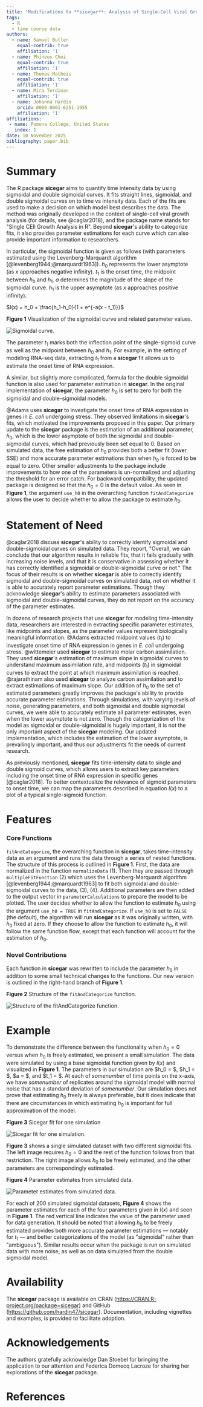 ```yaml
---
title: 'Modifications to **sicegar**: Analysis of Single-Cell Viral Growth Curves'
tags:
  - R
  - time course data
authors:
  - name: Samuel Butler
    equal-contrib: true 
    affiliation: '1'
  - name: Phineus Choi
    equal-contrib: true 
    affiliation: '1'
  - name: Thomas Matheis
    equal-contrib: true 
    affiliation: '1'
  - name: Mira Terdiman
    affiliation: '1'
  - name: Johanna Hardin
    orcid: 0000-0001-6251-1955
    affiliation: '1'
affiliations:
 - name: Pomona College, United States
   index: 1
date: 10 November 2025
bibliography: paper.bib
---
```


# Summary

The R package **sicegar** aims to quantify time intensity data by using sigmoidal and double sigmoidal curves.
It fits straight lines, sigmoidal, and double sigmoidal curves on to time vs intensity data.
Each of the fits are used to make a decision on which model best describes the data. 
The method was originally developed in the context of single-cell viral growth analysis (for details, see @caglar2018), and the package name stands for "SIngle CEll Growth Analysis in R". 
Beyond **sicegar**'s ability to categorize fits, it also provides parameter estimations for each curve which can also provide important information to researchers. 

In particular, the sigmoidal function is given as follows (with parameters estimated using the Levenberg-Marquardt algorithm [@levenberg1944;@marquardt1963]).
$h_0$ represents the lower asymptote (as $x$ approaches negative infinity).
$t_1$ is the onset time, the midpoint between $h_0$ and $h_1$.
$a$ determines the magnitude of the slope of the sigmoidal curve.
$h_1$ is the upper asymptote (as $x$ approaches positive infinity).


$I(x) = h_0 + \frac{h_1-h_0}{1 + e^{-a(x - t_1)}}$

**Figure 1** Visualization of the sigmoidal curve and related parameter values.

![Sigmoidal curve.](images/sigmoidal_curve.png)

The parameter $t_1$ marks both the inflection point of the single-sigmoid curve as well as the midpoint between $h_0$ and $h_1.$ 
For example, in the setting of modeling RNA-seq data, extracting $t_1$ from a **sicegar** fit allows us to estimate the onset time of RNA expression.

A similar, but slightly more complicated, formula for the double sigmoidal function is also used for parameter estimation in **sicegar**.
In the original implementation of **sicegar**, the parameter $h_0$ is set to zero for both the sigmoidal and double-sigmoidal models.

@Adams uses **sicegar** to investigate the onset time of RNA expression in genes in *E. coli* undergoing stress. 
They observed limitations in **sicegar**'s fits, which motivated the improvements proposed in this paper. 
Our primary update to the **sicegar** package is the estimation of an additional parameter, $h_0$, which is the lower asymptote of both the sigmoidal and double-sigmoidal curves, which had previously been set equal to 0.
Based on simulated data, the free estimation of $h_0$ provides both a better fit (lower SSE) and more accurate parameter estimations than when $h_0$ is forced to be equal to zero. 
Other smaller adjustments to the package include improvements to how one of the parameters is un-normalized and adjusting the threshold for an error catch. 
For backward compatibility, the updated package is designed so that the $h_0 = 0$ is the default value.
As seen in **Figure 1**, the argument `use_h0` in the overarching function `fitAndCategorize` allows the user to decide whether to allow the package to estimate $h_0$.


# Statement of Need

@caglar2018 discuss **sicegar**'s ability to correctly identify sigmoidal and double-sigmoidal curves on simulated data.
They report, "Overall, we can conclude that our algorithm results in reliable fits, that it fails gradually with increasing noise levels, and that it is conservative in assessing whether it has correctly identified a sigmoidal or double-sigmoidal curve or not."
The focus of their results is on whether **sicegar** is able to correctly identify sigmoidal and double-sigmoidal curves on simulated data, not on whether it is able to accurately report parameter estimations.
Though they acknowledge **sicegar**'s ability to estimate parameters associated with sigmoidal and double-sigmoidal curves, they do not report on the accuracy of the parameter estimates.


In dozens of research projects that use **sicegar** for modeling time-intensity data, researchers are interested in extracting specific parameter estimates, like midpoints and slopes, as the parameter values represent biologically meaningful information.
@Adams extracted midpoint values ($t_1$) to investigate onset time of RNA expression in genes in *E. coli* undergoing stress.
@wittemeier used **sicegar** to estimate molar carbon assimilation. 
They used **sicegar**'s estimation of maximum slope in sigmoidal curves to understand maximum assimilation rate, and midpoints ($t_1$) in sigmoidal curves to extract the point at which maximum assimilation is reached. 
@rajarathinam also used **sicegar** to analyze carbon assimilation and to extract estimations of maximum slope.
Our addition of $h_0$ to the set of estimated parameters greatly improves the package's ability to provide accurate parameter estimations.
Through simulations, with varying levels of noise, generating parameters, and both sigmoidal and double sigmoidal curves, we were able to accurately estimate all parameter estimates, even when the lower asymptote is not zero.
Though the categorization of the model as sigmoidal or double-sigmoidal is hugely important, it is not the only important aspect of the **sicegar** modeling.
Our updated implementation, which includes the estimation of the lower asymptote, is prevailingly important, and thus our adjustments fit the needs of current research. 

As previously mentioned, **sicegar** fits time-intensity data to single and double sigmoid curves, which allows users to extract key parameters including the onset time of RNA expression in specific genes [@caglar2018]. 
To better contextualize the relevance of sigmoid parameters to onset time, we can map the parameters described in equation $I(x)$ to a plot of a typical single-sigmoid function:


# Features 

### Core Functions

`fitAndCategorize`, the overarching function in **sicegar**, takes time-intensity data as an argument and runs the data through a series of nested functions.
The structure of this process is outlined in **Figure 1**.
First, the data are normalized in the function `normalizeData` (1).
Then they are passed through `multipleFitFunction` (2) which uses the Levenberg-Marquardt algorithm [@levenberg1944;@marquardt1963] to fit both sigmoidal and double-sigmoidal curves to the data, (3), (4).
Additional parameters are then added to the output vector in `parameterCalculations` to prepare the model to be plotted.
The user decides whether to allow the function to estimate $h_0$ using the argument `use_h0 = TRUE` in `fitAndCategorize`. 
If `use_h0` is set to `FALSE` (the default), the algorithm will run **sicegar** as it was originally written, with $h_0$ fixed at zero.
If they choose to allow the function to estimate $h_0$, it will follow the same function flow, except that each function will account for the estimation of $h_0$.

### Novel Contributions

Each function in **sicegar** was rewritten to include the parameter $h_0$ in addition to some small technical changes to the functions. 
Our new version is outlined in the right-hand branch of **Figure 1**.

**Figure 2** Structure of the `fitAndCategorize` function.

![Structure of the `fitAndCategorize` function.](images/h0_alg.png)

# Example

To demonstrate the difference between the functionality when $h_0 = 0$ versus when $h_0$ is freely estimated, we present a small simulation.
The data were simulated by using a base sigmoidal function given by $I(x)$ and visualized in **Figure 1**.
The parameters in our simulation are $h_0 = $, $h_1 = $, $a = $, and $t_1 = $.
At each of *somenumber* of time points on the x-axis, we have *somenumber* of replicates around the sigmoidal model with normal noise that has a standard deviation of *somenumber*.
Our simulation does not prove that estimating $h_0$ freely is always preferable, but it does indicate that there are circumstances in which estimating $h_0$ is important for full approximation of the model.

**Figure 3** Sicegar fit for one simulation

![Sicegar fit for one simulation.](images/param_est.png)

**Figure 3** shows a single simulated dataset with two different sigmoidal fits.
The left image requires $h_0 = 0$ and the rest of the function follows from that restriction.
The right image allows $h_0$ to be freely estimated, and the other parameters are correspondingly estimated.

**Figure 4** Parameter estimates from simulated data.

![Parameter estimates from simulated data.](images/param_est.png)

For each of 200 simulated sigmoidal datasets, **Figure 4** shows the parameter estimates for each of the four parameters given in $I(x)$ and seen in **Figure 1**.
The red vertical line indicates the value of the parameter used for data generation.
It should be noted that allowing $h_0$ to be freely estimated provides both more accurate parameter estimations — notably for $t_1$ — and better categorizations of the model (as "sigmoidal" rather than "ambiguous").
Similar results occur when the package is run on simulated data with more noise, as well as on data simulated from the double sigmoidal model. 

# Availability

The **sicegar** package is available on CRAN (https://CRAN.R-project.org/package=sicegar) and GitHub (https://github.com/hardin47/sicegar).
Documentation, including vignettes and examples, is provided to facilitate adoption.

# Acknowledgements

The authors gratefully acknowledge Dan Stoebel for bringing the application to our attention and Federica Domecq Lacroze for sharing her explorations of the **sicegar** package.





# References








